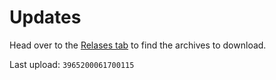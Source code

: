 # Updates

Head over to the [Relases tab](https://github.com/QuestEscape/updates/releases) to find the archives to download.

Last upload: `3965200061700115`
